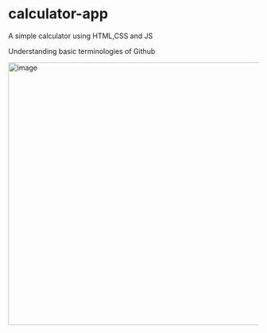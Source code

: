 # calculator-app
A simple calculator using HTML,CSS and JS 

Understanding basic terminologies of Github

<img width="529" alt="image" src="https://github.com/Vipul9474/calculator-app/assets/98708459/4af8503e-14ff-4152-bd9b-3ada002e50dc">

